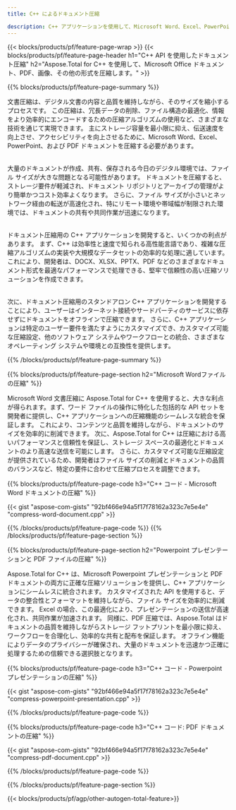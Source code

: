 ```yaml
---
title: C++ によるドキュメント圧縮

description: C++ アプリケーションを使用して、Microsoft Word、Excel、PowerPoint、PDF、画像などのドキュメントを圧縮し、サイズを縮小します。圧縮結果をオンラインでテストします。
---
```


{{< blocks/products/pf/feature-page-wrap >}}
{{< blocks/products/pf/feature-page-header h1="C++ API を使用したドキュメント圧縮" h2="Aspose.Total for C++ を使用して、Microsoft Office ドキュメント、PDF、画像、その他の形式を圧縮します。" >}}

{{% blocks/products/pf/feature-page-summary %}}

文書圧縮は、デジタル文書の内容と品質を維持しながら、そのサイズを縮小するプロセスです。 この圧縮は、冗長データの削除、ファイル構造の最適化、情報をより効率的にエンコードするための圧縮アルゴリズムの使用など、さまざまな技術を通じて実現できます。 主にストレージ容量を最小限に抑え、伝送速度を向上させ、アクセシビリティを向上させるために、Microsoft Word、Excel、PowerPoint、および PDF ドキュメントを圧縮する必要があります。<br /><br />

大量のドキュメントが作成、共有、保存される今日のデジタル環境では、ファイル サイズが大きな問題となる可能性があります。 ドキュメントを圧縮すると、ストレージ要件が軽減され、ドキュメント リポジトリとアーカイブの管理がより簡単かつコスト効率よくなります。 さらに、ファイル サイズが小さいとネットワーク経由の転送が高速化され、特にリモート環境や帯域幅が制限された環境では、ドキュメントの共有や共同作業が迅速になります。<br /><br />

ドキュメント圧縮用の C++ アプリケーションを開発すると、いくつかの利点があります。 まず、C++ は効率性と速度で知られる高性能言語であり、複雑な圧縮アルゴリズムの実装や大規模なデータセットの効率的な処理に適しています。 これにより、開発者は、DOCX、XLSX、PPTX、PDF などのさまざまなドキュメント形式を最適なパフォーマンスで処理できる、堅牢で信頼性の高い圧縮ソリューションを作成できます。<br /><br />

次に、ドキュメント圧縮用のスタンドアロン C++ アプリケーションを開発することにより、ユーザーはインターネット接続やサードパーティのサービスに依存せずにドキュメントをオフラインで圧縮できます。 さらに、C++ アプリケーションは特定のユーザー要件を満たすようにカスタマイズでき、カスタマイズ可能な圧縮設定、他のソフトウェア システムやワークフローとの統合、さまざまなオペレーティング システムや環境との互換性を提供します。

{{% /blocks/products/pf/feature-page-summary  %}}

{{% blocks/products/pf/feature-page-section  h2="Microsoft Wordファイルの圧縮" %}}

Microsoft Word 文書圧縮に Aspose.Total for C++ を使用すると、大きな利点が得られます。まず、ワード ファイルの操作に特化した包括的な API セットを開発者に提供し、C++ アプリケーションへの圧縮機能のシームレスな統合を保証します。 これにより、コンテンツと品質を維持しながら、ドキュメントのサイズを効率的に削減できます。 次に、Aspose.Total for C++ は圧縮における高いパフォーマンスと信頼性を保証し、ストレージ スペースの最適化とドキュメントのより高速な送信を可能にします。 さらに、カスタマイズ可能な圧縮設定が提供されているため、開発者はファイル サイズの削減とドキュメントの品質のバランスなど、特定の要件に合わせて圧縮プロセスを調整できます。

{{% blocks/products/pf/feature-page-code h3="C++ コード - Microsoft Word ドキュメントの圧縮" %}}

{{< gist "aspose-com-gists" "92bf466e94a5f17f78162a323c7e5e4e" "compress-word-document.cpp" >}}

{{% /blocks/products/pf/feature-page-code  %}}
{{% /blocks/products/pf/feature-page-section %}}

{{% blocks/products/pf/feature-page-section  h2="Powerpoint プレゼンテーションと PDF ファイルの圧縮" %}}

Aspose.Total for C++ は、Microsoft Powerpoint プレゼンテーションと PDF ドキュメントの両方に正確な圧縮ソリューションを提供し、C++ アプリケーションにシームレスに統合されます。 カスタマイズされた API を使用すると、データの整合性とフォーマットを維持しながら、ファイル サイズを効率的に削減できます。 Excel の場合、この最適化により、プレゼンテーションの送信が高速化され、共同作業が加速されます。 同様に、PDF 圧縮では、Aspose.Total はドキュメントの品質を維持しながらストレージ フットプリントを最小限に抑え、ワークフローを合理化し、効率的な共有と配布を保証します。 オフライン機能によりデータのプライバシーが確保され、大量のドキュメントを迅速かつ正確に処理するための信頼できる選択肢となります。 

{{% blocks/products/pf/feature-page-code h3="C++ コード - Powerpoint プレゼンテーションの圧縮" %}}

{{< gist "aspose-com-gists" "92bf466e94a5f17f78162a323c7e5e4e" "compress-powerpoint-presentation.cpp" >}}

{{% /blocks/products/pf/feature-page-code  %}}

{{% blocks/products/pf/feature-page-code h3="C++ コード: PDF ドキュメントの圧縮" %}}

{{< gist "aspose-com-gists" "92bf466e94a5f17f78162a323c7e5e4e" "compress-pdf-document.cpp" >}}

{{% /blocks/products/pf/feature-page-code  %}}

{{% /blocks/products/pf/feature-page-section %}}

{{< blocks/products/pf/agp/other-autogen-total-feature>}}